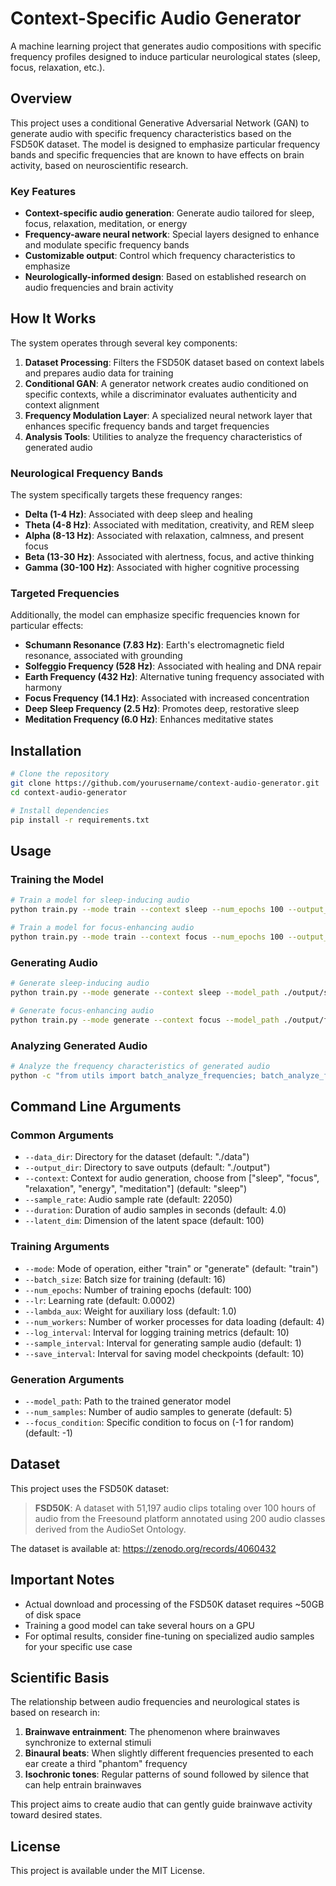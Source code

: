 # Context-Specific Audio Generator

A machine learning project that generates audio compositions with specific frequency profiles designed to induce particular neurological states (sleep, focus, relaxation, etc.).

## Overview

This project uses a conditional Generative Adversarial Network (GAN) to generate audio with specific frequency characteristics based on the FSD50K dataset. The model is designed to emphasize particular frequency bands and specific frequencies that are known to have effects on brain activity, based on neuroscientific research.

### Key Features

- **Context-specific audio generation**: Generate audio tailored for sleep, focus, relaxation, meditation, or energy
- **Frequency-aware neural network**: Special layers designed to enhance and modulate specific frequency bands
- **Customizable output**: Control which frequency characteristics to emphasize
- **Neurologically-informed design**: Based on established research on audio frequencies and brain activity

## How It Works

The system operates through several key components:

1. **Dataset Processing**: Filters the FSD50K dataset based on context labels and prepares audio data for training
2. **Conditional GAN**: A generator network creates audio conditioned on specific contexts, while a discriminator evaluates authenticity and context alignment
3. **Frequency Modulation Layer**: A specialized neural network layer that enhances specific frequency bands and target frequencies
4. **Analysis Tools**: Utilities to analyze the frequency characteristics of generated audio

### Neurological Frequency Bands

The system specifically targets these frequency ranges:

- **Delta (1-4 Hz)**: Associated with deep sleep and healing
- **Theta (4-8 Hz)**: Associated with meditation, creativity, and REM sleep
- **Alpha (8-13 Hz)**: Associated with relaxation, calmness, and present focus
- **Beta (13-30 Hz)**: Associated with alertness, focus, and active thinking
- **Gamma (30-100 Hz)**: Associated with higher cognitive processing

### Targeted Frequencies

Additionally, the model can emphasize specific frequencies known for particular effects:

- **Schumann Resonance (7.83 Hz)**: Earth's electromagnetic field resonance, associated with grounding
- **Solfeggio Frequency (528 Hz)**: Associated with healing and DNA repair
- **Earth Frequency (432 Hz)**: Alternative tuning frequency associated with harmony
- **Focus Frequency (14.1 Hz)**: Associated with increased concentration
- **Deep Sleep Frequency (2.5 Hz)**: Promotes deep, restorative sleep
- **Meditation Frequency (6.0 Hz)**: Enhances meditative states

## Installation

```bash
# Clone the repository
git clone https://github.com/yourusername/context-audio-generator.git
cd context-audio-generator

# Install dependencies
pip install -r requirements.txt
```

## Usage

### Training the Model

```bash
# Train a model for sleep-inducing audio
python train.py --mode train --context sleep --num_epochs 100 --output_dir ./output/sleep

# Train a model for focus-enhancing audio
python train.py --mode train --context focus --num_epochs 100 --output_dir ./output/focus
```

### Generating Audio

```bash
# Generate sleep-inducing audio
python train.py --mode generate --context sleep --model_path ./output/sleep/models/generator_final.pth --num_samples 5 --output_dir ./generated/sleep

# Generate focus-enhancing audio
python train.py --mode generate --context focus --model_path ./output/focus/models/generator_final.pth --num_samples 5 --output_dir ./generated/focus
```

### Analyzing Generated Audio

```bash
# Analyze the frequency characteristics of generated audio
python -c "from utils import batch_analyze_frequencies; batch_analyze_frequencies('./generated/sleep')"
```

## Command Line Arguments

### Common Arguments

- `--data_dir`: Directory for the dataset (default: "./data")
- `--output_dir`: Directory to save outputs (default: "./output")
- `--context`: Context for audio generation, choose from ["sleep", "focus", "relaxation", "energy", "meditation"] (default: "sleep")
- `--sample_rate`: Audio sample rate (default: 22050)
- `--duration`: Duration of audio samples in seconds (default: 4.0)
- `--latent_dim`: Dimension of the latent space (default: 100)

### Training Arguments

- `--mode`: Mode of operation, either "train" or "generate" (default: "train")
- `--batch_size`: Batch size for training (default: 16)
- `--num_epochs`: Number of training epochs (default: 100)
- `--lr`: Learning rate (default: 0.0002)
- `--lambda_aux`: Weight for auxiliary loss (default: 1.0)
- `--num_workers`: Number of worker processes for data loading (default: 4)
- `--log_interval`: Interval for logging training metrics (default: 10)
- `--sample_interval`: Interval for generating sample audio (default: 1)
- `--save_interval`: Interval for saving model checkpoints (default: 10)

### Generation Arguments

- `--model_path`: Path to the trained generator model
- `--num_samples`: Number of audio samples to generate (default: 5)
- `--focus_condition`: Specific condition to focus on (-1 for random) (default: -1)

## Dataset

This project uses the FSD50K dataset:

> **FSD50K**: A dataset with 51,197 audio clips totaling over 100 hours of audio from the Freesound platform annotated using 200 audio classes derived from the AudioSet Ontology.

The dataset is available at: https://zenodo.org/records/4060432

## Important Notes

- Actual download and processing of the FSD50K dataset requires ~50GB of disk space
- Training a good model can take several hours on a GPU
- For optimal results, consider fine-tuning on specialized audio samples for your specific use case

## Scientific Basis

The relationship between audio frequencies and neurological states is based on research in:

1. **Brainwave entrainment**: The phenomenon where brainwaves synchronize to external stimuli
2. **Binaural beats**: When slightly different frequencies presented to each ear create a third "phantom" frequency
3. **Isochronic tones**: Regular patterns of sound followed by silence that can help entrain brainwaves

This project aims to create audio that can gently guide brainwave activity toward desired states.

## License

This project is available under the MIT License. 